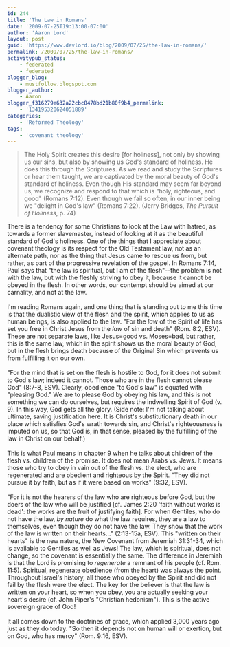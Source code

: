 ```yaml
---
id: 244
title: 'The Law in Romans'
date: '2009-07-25T19:13:00-07:00'
author: 'Aaron Lord'
layout: post
guid: 'https://www.devlord.io/blog/2009/07/25/the-law-in-romans/'
permalink: /2009/07/25/the-law-in-romans/
activitypub_status:
    - federated
    - federated
blogger_blog:
    - mustfollow.blogspot.com
blogger_author:
    - Aaron
blogger_f316279e632a22cbc8478bd21b80f9b4_permalink:
    - '134195320624051889'
categories:
    - 'Reformed Theology'
tags:
    - 'covenant theology'
---
```


<blockquote>The Holy Spirit creates this desire [for holiness], not only by showing us our sins, but also by showing us God's standard of holiness.  He does this through the Scriptures.  As we read and study the Scriptures or hear them taught, we are captivated by the moral beauty of God's standard of holiness.  Even though His standard may seem far beyond us, we recognize and respond to that which is "holy, righteous, and good" (Romans 7:12).  Even though we fail so often, in our inner being we "delight in God's law" (Romans 7:22). (Jerry Bridges, <span style="font-style:italic;">The Pursuit of Holiness</span>, p. 74)</blockquote>There is a tendency for some Christians to look at the Law with hatred, as towards a former slavemaster, instead of looking at it as the beautiful standard of God's holiness.  One of the things that I appreciate about covenant theology is its respect for the Old Testament law, not as an alternate path, nor as the thing that Jesus came to rescue us from, but rather, as part of the progressive revelation of the gospel.  In Romans 7:14, Paul says that "the law is spiritual, but I am of the flesh"--the problem is not with the law, but with the fleshly striving to obey it, because it cannot be obeyed in the flesh.  In other words, our contempt should be aimed at our carnality, and not at the law.<br /><br />I'm reading Romans again, and one thing that is standing out to me this time is that the dualistic view of the flesh and the spirit, which applies to us as human beings, is also applied to the law.   "For the <span style="font-style:italic;">law</span> of the Spirit of life has set you free in Christ Jesus from the <span style="font-style:italic;">law</span> of sin and death" (Rom. 8:2, ESV).  These are not separate laws, like Jesus=good vs. Moses=bad, but rather, this is the same law, which in the spirit shows us the moral beauty of God, but in the flesh brings death because of the Original Sin which prevents us from fulfilling it on our own.<br /><br />"For the mind that is set on the flesh is hostile to God, for it does not submit to God's law; indeed it cannot.  Those who are in the flesh cannot please God" (8:7-8, ESV).  Clearly, obedience "to God's law" is equated with "pleasing God."  We are to please God by obeying his law, and this is not something we can do ourselves, but requires the indwelling Spirit of God (v. 9).  In this way, God gets all the glory.  (Side note: I'm not talking about ultimate, saving justification here.  It is Christ's substitutionary death in our place which satisfies God's wrath towards sin, and Christ's righteousness is imputed on us, so that God is, in that sense, pleased by the fulfilling of the law in Christ on our behalf.)<br /><br />This is what Paul means in chapter 9 when he talks about children of the flesh vs. children of the promise.  It does not mean Arabs vs. Jews.  It means those who try to obey in vain out of the flesh vs. the elect, who are regenerated and are obedient and righteous by the Spirit.  "They did not pursue it by faith, but as if it were based on works" (9:32, ESV).<br /><br />"For it is not the hearers of the law who are righteous before God, but the doers of the law who will be justified [cf. James 2:20 'faith without works is dead': the works are the fruit of justifying faith].  For when Gentiles, who do not have the law, <span style="font-style:italic;">by nature</span> do what the law requires, they are a law to themselves, even though they do not have the law.  They show that the work of the law is written on their hearts..." (2:13-15a, ESV).  This "written on their hearts" is the new nature, the New Covenant from Jeremiah 31:31-34, which is available to Gentiles as well as Jews!  The law, which is spiritual, does not change, so the covenant is essentially the same.  The difference in Jeremiah is that the Lord is promising to <span style="font-style:italic;">regenerate</span> a remnant of his people (cf. Rom. 11:5).  Spiritual, regenerate obedience (from the heart) was always the point.  Throughout Israel's history, all those who obeyed by the Spirit and did not fail by the flesh were the elect.  The key for the believer is that the law is written on your heart, so when you obey, you are actually seeking your heart's desire (cf. John Piper's "Christian hedonism").  This is the active sovereign grace of God!<br /><br />It all comes down to the doctrines of grace, which applied 3,000 years ago just as they do today.  "So then it depends not on human will or exertion, but on God, who has mercy" (Rom. 9:16, ESV).<div class="blogger-post-footer"><img width='1' height='1' src="https://www.devlord.io/blog/the-law-in-romans/"' /></div>